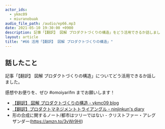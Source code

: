 ```yaml
---
actor_ids:
  - ykmc09
  - miuranobuak
audio_file_path: /audio/ep66.mp3
date: 2021-05-10 19:30:00 +0900
description: 記事「【翻訳】 図解 プロダクトづくりの構造」をどう活用できるか話しました。
layout: article
title: "#66 活用「【翻訳】 図解 プロダクトづくりの構造」"
---
```


## 話したこと

 記事「【翻訳】 図解 プロダクトづくりの構造」についてどう活用できるか話しました。

感想やお便りを、ぜひ #omoiyarifm までお願いします！

- [【翻訳】 図解 プロダクトづくりの構造 - ykmc09 blog](https://ykmc09.hateblo.jp/entry/2021/04/13/091443)
- [【翻訳】プロダクトマネジメントトライアングル - ninjinkun's diary](https://ninjinkun.hatenablog.com/entry/the-product-management-triangle-ja)
- 形の合成に関するノート/都市はツリーではない - クリストファー・アレグザンダー(https://amzn.to/3vWr9HI)
